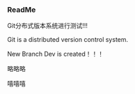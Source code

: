 ### ReadMe

Git分布式版本系统进行测试!!!

Git is a distributed version control system.

New Branch Dev is created！！！

略略略

嘻嘻嘻

